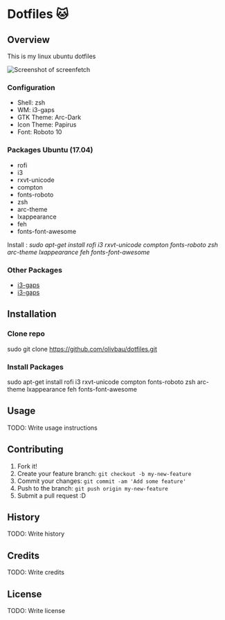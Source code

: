 
# Dotfiles :cat:

## Overview

This is my linux ubuntu dotfiles

![Screenshot of screenfetch](https://raw.githubusercontent.com/olivbau/dotfiles/master/screenshots/18_10_2017_19_08_26.png)

### Configuration

* Shell: zsh
* WM: i3-gaps
* GTK Theme: Arc-Dark
* Icon Theme: Papirus
* Font: Roboto 10

### Packages Ubuntu (17.04)

* rofi
* i3
* rxvt-unicode
* compton
* fonts-roboto
* zsh
* arc-theme
* lxappearance
* feh
* fonts-font-awesome

Install : *sudo apt-get install rofi i3 rxvt-unicode compton fonts-roboto zsh arc-theme lxappearance feh fonts-font-awesome*

### Other Packages

* [i3-gaps](https://github.com/Airblader/i3)
* [i3-gaps](https://github.com/Airblader/i3)

## Installation

### Clone repo

sudo git clone https://github.com/olivbau/dotfiles.git

### Install Packages

sudo apt-get install rofi i3 rxvt-unicode compton fonts-roboto zsh arc-theme lxappearance feh fonts-font-awesome





## Usage

TODO: Write usage instructions

## Contributing

1. Fork it!
2. Create your feature branch: `git checkout -b my-new-feature`
3. Commit your changes: `git commit -am 'Add some feature'`
4. Push to the branch: `git push origin my-new-feature`
5. Submit a pull request :D

## History

TODO: Write history

## Credits

TODO: Write credits

## License

TODO: Write license	
